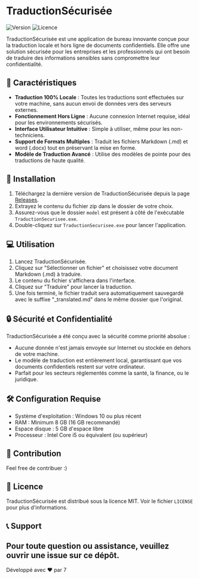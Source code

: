 # TraductionSécurisée

![Version](https://img.shields.io/badge/version-1.0.0-blue.svg)
![Licence](https://img.shields.io/badge/licence-MIT-green.svg)

TraductionSécurisée est une application de bureau innovante conçue pour la traduction locale et hors ligne de documents confidentiels. Elle offre une solution sécurisée pour les entreprises et les professionnels qui ont besoin de traduire des informations sensibles sans compromettre leur confidentialité.

## 🌟 Caractéristiques

- **Traduction 100% Locale** : Toutes les traductions sont effectuées sur votre machine, sans aucun envoi de données vers des serveurs externes.
- **Fonctionnement Hors Ligne** : Aucune connexion Internet requise, idéal pour les environnements sécurisés.
- **Interface Utilisateur Intuitive** : Simple à utiliser, même pour les non-techniciens.
- **Support de Formats Multiples** : Traduit les fichiers Markdown (.md) et word (.docx) tout en préservant la mise en forme.
- **Modèle de Traduction Avancé** : Utilise des modèles de pointe pour des traductions de haute qualité.

## 🚀 Installation

1. Téléchargez la dernière version de TraductionSécurisée depuis la page [Releases](lien_vers_vos_releases).
2. Extrayez le contenu du fichier zip dans le dossier de votre choix.
3. Assurez-vous que le dossier `model` est présent à côté de l'exécutable `TraductionSecurisee.exe`.
4. Double-cliquez sur `TraductionSecurisee.exe` pour lancer l'application.

## 💻 Utilisation

1. Lancez TraductionSécurisée.
2. Cliquez sur "Sélectionner un fichier" et choisissez votre document Markdown (.md) à traduire.
3. Le contenu du fichier s'affichera dans l'interface.
4. Cliquez sur "Traduire" pour lancer la traduction.
5. Une fois terminé, le fichier traduit sera automatiquement sauvegardé avec le suffixe "_translated.md" dans le même dossier que l'original.

## 🔒 Sécurité et Confidentialité

TraductionSécurisée a été conçu avec la sécurité comme priorité absolue :

- Aucune donnée n'est jamais envoyée sur Internet ou stockée en dehors de votre machine.
- Le modèle de traduction est entièrement local, garantissant que vos documents confidentiels restent sur votre ordinateur.
- Parfait pour les secteurs réglementés comme la santé, la finance, ou le juridique.

## 🛠 Configuration Requise

- Système d'exploitation : Windows 10 ou plus récent
- RAM : Minimum 8 GB (16 GB recommandé)
- Espace disque : 5 GB d'espace libre
- Processeur : Intel Core i5 ou équivalent (ou supérieur)

## 🤝 Contribution

Feel free de contribuer :)

## 📄 Licence

TraductionSécurisée est distribué sous la licence MIT. Voir le fichier `LICENSE` pour plus d'informations.

## 📞 Support

Pour toute question ou assistance, veuillez ouvrir une issue sur ce dépôt.
---

Développé avec ❤️ par 7
